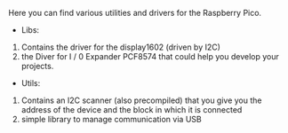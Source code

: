 Here you can find various utilities and drivers for the Raspberry Pico. 

- Libs: 
1. Contains the driver for the display1602 (driven by I2C) 
2. the Diver for I / 0 Expander PCF8574 that could help you develop your projects.
- Utils:
1. Contains an I2C scanner (also precompiled) that you give you the address of the device and the block in which it is connected 
2. simple library to manage communication via USB 
